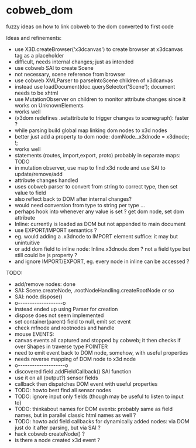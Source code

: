# cobweb_dom
fuzzy ideas on how to link cobweb to the dom converted to first code

Ideas and refinements:

- use X3D.createBrowser('x3dcanvas') to create browser at x3dcanvas tag as a placeholder
 - difficult, needs internal changes; just <x3d> as intended
- use cobweb SAI to create Scene
 - not necessary, scene reference from browser
- use cobweb XMLParser to parseIntoScene children of x3dcanvas
 - instead use loadDocument(doc.querySelector('Scene'); document needs to be xhtml
- use MutationObserver on children to monitor attribute changes since it works on UnknownElements
 - works well
- (x3dom redefines .setattribute to trigger changes to scenegraph): faster ?
- while parsing build global map linking dom nodes to x3d nodes
- better just add a property to dom node: domNode._x3dnode = x3dnode; !;
 - works well
- statements (routes, import,export, proto) probably in separate maps: TODO
- in mutation observer, use map to find x3d node and use SAI to update/remove/add
 - attribute changes handled
 - uses cobweb parser to convert from string to correct type, then set value to field
 - also reflect back to DOM after internal changes?
 - would need conversion from type to string per type ...
 - perhaps hook into whenever any value is set ? get dom node, set dom attribute
- Inline: currently is loaded as DOM but not appended to main document
 - use EXPORT/IMPORT semantics ?
 - eg. would adding a .x3dnode to IMPORT element suffice: it may but unintuitive
 - or add dom field to inline node: Inline.x3dnode.dom ? not a field type but still could be js property ?
 - and ignore IMPORT/EXPORT, eg. every node in inline can be accessed ?

TODO:

- add/remove nodes: done
 - SAI: Scene.createNode, .rootNodeHandling.createRootNode or so
 - SAI: node.dispose()
 - o-------------------o
 - instead ended up using Parser for creation
 - dispose does not seem implemented
 - set container(parent) field to null, emit set event
 - check mfnode and rootnodes and handle 
- mouse EVENTS:
 - canvas events all captured and stopped by cobweb; it then checks if over Shapes in traverse type POINTER
 - need to emit event back to DOM node, somehow, with useful properties 
 - needs reverse mapping of DOM node to x3d node
 - o--------------------o
 - discovered field.addFieldCallback() SAI function
 - use it on all (output?) sensor fields
 - callback then dispatches DOM event with useful properties
 - TODO: howto best find all sensor nodes
 - TODO: ignore input only fields (though may be useful to listen to input to)
 - TODO: thinkabout names for DOM events: probably same as field names, but in parallel classic html names as well ?
 - TODO: howto add field callbacks for dynamically added nodes: via DOM just do it after parsing, but via SAI ?
 - hack cobweb createNode() ?
 - is there a node created x3d event ?




